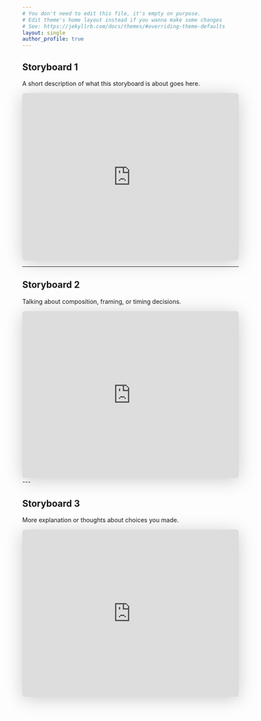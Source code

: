 ```yaml
---
# You don't need to edit this file, it's empty on purpose.
# Edit theme's home layout instead if you wanna make some changes
# See: https://jekyllrb.com/docs/themes/#overriding-theme-defaults
layout: single
author_profile: true
---
```


## Storyboard 1

A short description of what this storyboard is about goes here.

<iframe class="speakerdeck-iframe" style="border: 0px; background: rgba(0, 0, 0, 0.1) padding-box; margin: 0px; padding: 0px; border-radius: 6px; box-shadow: rgba(0, 0, 0, 0.2) 0px 5px 40px; width: 100%; height: auto; aspect-ratio: 560 / 432;" frameborder="0" src="https://speakerdeck.com/player/74484c3e08dc424e88545712f66bb413" title="output.pdf" allowfullscreen="true" data-ratio="1.2962962962962963"></iframe>

---

## Storyboard 2

Talking about composition, framing, or timing decisions.

<iframe class="speakerdeck-iframe" style="border: 0px; background: rgba(0, 0, 0, 0.1) padding-box; margin: 0px; padding: 0px; border-radius: 6px; box-shadow: rgba(0, 0, 0, 0.2) 0px 5px 40px; width: 100%; height: auto; aspect-ratio: 560 / 432;" frameborder="0" src="https://speakerdeck.com/player/74484c3e08dc424e88545712f66bb413" title="output.pdf" allowfullscreen="true" data-ratio="1.2962962962962963"></iframe>
---

## Storyboard 3

More explanation or thoughts about choices you made.

<iframe class="speakerdeck-iframe" style="border: 0px; background: rgba(0, 0, 0, 0.1) padding-box; margin: 0px; padding: 0px; border-radius: 6px; box-shadow: rgba(0, 0, 0, 0.2) 0px 5px 40px; width: 100%; height: auto; aspect-ratio: 560 / 432;" frameborder="0" src="https://speakerdeck.com/player/74484c3e08dc424e88545712f66bb413" title="output.pdf" allowfullscreen="true" data-ratio="1.2962962962962963"></iframe>
